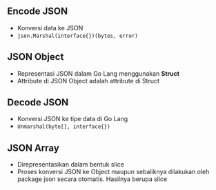 ## Encode JSON
- Konversi data ke JSON
- `json.Marshal(interface{})(bytes, error)`

## JSON Object
- Representasi JSON dalam Go Lang menggunakan **Struct**
- Attribute di JSON Object adalah attribute di Struct

## Decode JSON
- Konversi JSON ke tipe data di Go Lang
- `Unmarshal(byte[], interface{})`

## JSON Array
- Direpresentasikan dalam bentuk slice
- Proses konversi JSON ke Object maupun sebaliknya dilakukan oleh package json secara otomatis. Hasilnya berupa slice